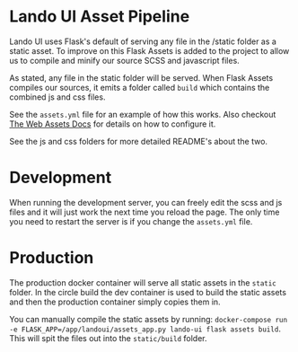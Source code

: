 # Lando UI Asset Pipeline

Lando UI uses Flask's default of serving any file in the /static folder as a
static asset. To improve on this Flask Assets is added to the project to allow
us to compile and minify our source SCSS and javascript files.

As stated, any file in the static folder will be served. When Flask Assets
compiles our sources, it emits a folder called `build` which contains
the combined js and css files.

See the `assets.yml` file for an example of how this works. Also checkout
[The Web Assets Docs](https://webassets.readthedocs.io/en/latest/) for
details on how to configure it.

See the js and css folders for more detailed README's about the two.

# Development

When running the development server, you can freely edit the scss and js files
and it will just work the next time you reload the page. The only time you need
to restart the server is if you change the `assets.yml` file.

# Production

The production docker container will serve all static assets in the `static`
folder. In the circle build the dev container is used to build the static assets
and then the production container simply copies them in.

You can manually compile the static assets by running:
`docker-compose run -e FLASK_APP=/app/landoui/assets_app.py lando-ui flask assets build`.
This will spit the files out into the `static/build` folder.
